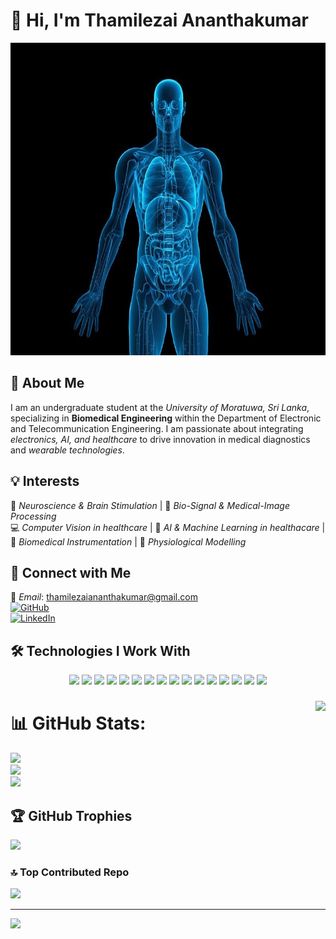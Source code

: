 # 👋 Hi, I'm Thamilezai Ananthakumar  

<img src="assets/humans.jpg" width="2000" height="500" />
  


## 🧠 About Me  
I am an undergraduate student at the *University of Moratuwa, Sri Lanka*, specializing in **Biomedical Engineering** within the Department of Electronic and Telecommunication Engineering. I am passionate about integrating *electronics, AI, and healthcare* to drive innovation in medical diagnostics and *wearable technologies*.  

## 💡 Interests  
🧠 *Neuroscience & Brain Stimulation* | 📡 *Bio-Signal & Medical-Image Processing*  
💻 *Computer Vision in healthcare* | 🤖 *AI & Machine Learning in healthacare* | 🏥 *Biomedical Instrumentation* | 🦴 *Physiological Modelling*


## 🚀 Connect with Me  
📧 *Email*: [thamilezaiananthakumar@gmail.com](mailto:thamilezaiananthakumar@gmail.com)  
[![GitHub](https://img.shields.io/badge/GitHub-181717?style=for-the-badge&logo=github&logoColor=white)](https://github.com/ThamilezaiAnanthakumar)  
[![LinkedIn](https://img.shields.io/badge/LinkedIn-0077B5?style=for-the-badge&logo=linkedin&logoColor=white)](https://www.linkedin.com/in/thamilezai-ananthakumar-387a922a4)  



## 🛠 Technologies I Work With    

<p align="center">
  <a href="https://www.python.org/"><img src="https://img.shields.io/badge/Python-3776AB?style=for-the-badge&logo=python&logoColor=white"/></a>
  <a href="https://www.tensorflow.org/"><img src="https://img.shields.io/badge/TensorFlow-FF6F00?style=for-the-badge&logo=tensorflow&logoColor=white"/></a>
  <a href="https://scikit-learn.org/"><img src="https://img.shields.io/badge/Scikit--Learn-F7931E?style=for-the-badge&logo=scikitlearn&logoColor=white"/></a>
  <a href="https://www.mathworks.com/products/matlab.html"><img src="https://img.shields.io/badge/MATLAB-0076A8?style=for-the-badge&logo=mathworks&logoColor=white"/></a>
  <a href="https://isocpp.org/"><img src="https://img.shields.io/badge/C++-00599C?style=for-the-badge&logo=cplusplus&logoColor=white"/></a>
  <a href="https://www.arduino.cc/"><img src="https://img.shields.io/badge/Arduino-00979D?style=for-the-badge&logo=arduino&logoColor=white"/></a>
  <a href="https://www.raspberrypi.org/"><img src="https://img.shields.io/badge/Raspberry%20Pi-A22846?style=for-the-badge&logo=raspberrypi&logoColor=white"/></a>
  <a href="https://www.espressif.com/en/products/socs/esp32"><img src="https://img.shields.io/badge/ESP32-000000?style=for-the-badge&logo=espressif&logoColor=white"/></a>
  <a href="https://git-scm.com/"><img src="https://img.shields.io/badge/Git-F05032?style=for-the-badge&logo=git&logoColor=white"/></a>
  <a href="https://streamlit.io/"><img src="https://img.shields.io/badge/Streamlit-FF4B4B?style=for-the-badge&logo=streamlit&logoColor=white"/></a>
  <a href="https://pandas.pydata.org/"><img src="https://img.shields.io/badge/Pandas-150458?style=for-the-badge&logo=pandas&logoColor=white"/></a>
  <a href="https://numpy.org/"><img src="https://img.shields.io/badge/NumPy-013243?style=for-the-badge&logo=numpy&logoColor=white"/></a>
  <a href="https://matplotlib.org/"><img src="https://img.shields.io/badge/Matplotlib-11557C?style=for-the-badge&logo=python&logoColor=white"/></a>
  <a href="https://www.analog.com/en/design-center/design-tools-and-calculators/ltspice-simulator.html"><img src="https://img.shields.io/badge/LTSpice-FF9E0F?style=for-the-badge"/></a>
  <a href="https://www.altium.com/"><img src="https://img.shields.io/badge/Altium-0085CA?style=for-the-badge"/></a>
  <a href="https://www.solidworks.com/"><img src="https://img.shields.io/badge/SolidWorks-E2231A?style=for-the-badge&logo=solidworks&logoColor=white"/></a>
</p>

###

<img align="right" height="150" src="https://user-images.githubusercontent.com/74038190/221352975-94759904-aa4c-4032-a8ab-b546efb9c478.gif"  />

###



# 📊 GitHub Stats:
![](https://github-readme-stats.vercel.app/api?username=ThamilezaiAnanthakumar&theme=dark&hide_border=false&include_all_commits=true&count_private=true)<br/>
![](https://nirzak-streak-stats.vercel.app/?user=ThamilezaiAnanthakumar&theme=dark&hide_border=false)<br/>
![](https://github-readme-stats.vercel.app/api/top-langs/?username=ThamilezaiAnanthakumar&theme=dark&hide_border=false&include_all_commits=true&count_private=true&layout=compact)

## 🏆 GitHub Trophies
![](https://github-profile-trophy.vercel.app/?username=ThamilezaiAnanthakumar&theme=radical&no-frame=false&no-bg=false&margin-w=4)

### 🔝 Top Contributed Repo
![](https://github-contributor-stats.vercel.app/api?username=ThamilezaiAnanthakumar&limit=5&theme=dark&combine_all_yearly_contributions=true)

---
[![](https://visitcount.itsvg.in/api?id=ThamilezaiAnanthakumar&icon=0&color=0)](https://visitcount.itsvg.in)

<!-- Proudly created with GPRM ( https://gprm.itsvg.in ) -->
